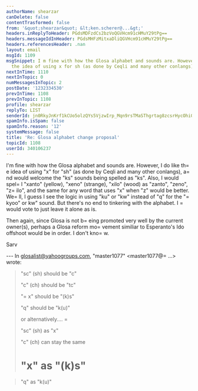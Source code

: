 ```yaml
---
authorName: shearzar
canDelete: false
contentTrasformed: false
from: '&quot;shearzar&quot; &lt;ken.scherer@...&gt;'
headers.inReplyToHeader: PGdsMDFzdCs2bzVoQGVHcm91cHMuY29tPg==
headers.messageIdInHeader: PGdsMHFzMitxaDliQGVHcm91cHMuY29tPg==
headers.referencesHeader: .nan
layout: email
msgId: 1109
msgSnippet: I m fine with how the Glosa alphabet and sounds are. However, I do like
  the idea of using x for sh (as done by Ceqli and many other conlangs), and would
nextInTime: 1110
nextInTopic: 0
numMessagesInTopic: 2
postDate: '1232334530'
prevInTime: 1108
prevInTopic: 1108
profile: shearzar
replyTo: LIST
senderId: jn0RkyJnKrf1kCUo5olzQYs5VjzwIrp_Mqn9rsTMaSThgrtag8zcsrHycOhi0xJNAEG8F4ziUSGChiacydha389qd3OuaWLZc3d7
spamInfo.isSpam: false
spamInfo.reason: '12'
systemMessage: false
title: 'Re: Glosa alphabet change proposal'
topicId: 1108
userId: 340106237
---
```


I'm fine with how the Glosa alphabet and sounds are. However, I do 
like th=
e idea of using "x" for "sh" (as done by Ceqli and many other 
conlangs), a=
nd would welcome the "ks" sounds being spelled as "ks". 
Also, I would spel=
l "xanto" (yellow), "xeno" (strange), "xilo" (wood) 
as "zanto", "zeno", "z=
ilo", and the same for any word that uses "x" 
when "z" would be better. We=
ll, I guess I see the logic in using "ku" 
or "kw" instead of "q" for the "=
kyoo" or kw" sound. But there's no 
end to tinkering with the alphabet.  I =
would vote to just leave it 
alone as is.

Then again, since Glosa is not b=
eing promoted very well by the 
current owner(s), perhaps a Glosa reform mo=
vement similiar to 
Esperanto's Ido offshoot would be in order. I don't kno=
w. 

Sarv    


--- In glosalist@yahoogroups.com, "master1077" <master1077@=
...> wrote:
>
> "sc" (sh) should be "c"
> 
> "c" (ch) should be "tc"
> 
> "=
x" should be "(k)s"
> 
> "q" should be "k(u)"
> 
> 
> or alternatively....
=
> 
> "sc" (sh) as "x" 
> 
> "c" (ch) can stay the same
> 
> "x" as "(k)s"
>=
 
> "q" as "k(u)"
>



